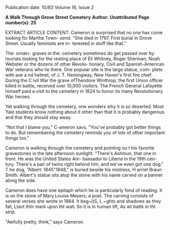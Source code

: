 Publication date: 10/83
Volume 16, Issue 2

**A Walk Through Grove Street Cemetery**
**Author: Unattributed**
**Page number(s): 25**

EXTRACT ARTICLE CONTENT:
Cameron is surprised that no one 
has come looking for Martha Town-
send. "She died in 1797. First burial in 
Grove Street. Usually feminists are in-
terested in stuff like that." 

The· ornat<· graves in the: cemetery 
sometimes do get passed over by 
tourists looking for the resting place of 
Eli Whitney, Roger Sherman, Noah 
Webster or the dozens of other Revolu-
tionary, Civil and Spanish-American 
War veterans who lie there. One 
popular site is the large statue, com-
plete with axe a nd helmet, of J. T. 
Hemingway, New Haven's first fire 
chief. During the C ivil War the grave 
ofTheodore Winthrop, the first Union 
officer killed in battle, received over 
10,000 visitors. The French General 
Lafayette himself paid a visit to the 
cemetery in 1824 to honor its many 
Revolutionary War heroes. 

Yet walking through the cemetery, 
one wonders why it is so deserted. 
Most Yale students know nothing 
about it other than that it is probably 
dangerous and that they should stay 
away. 

"Not 
that 
I 
blame 
you," 
C-ameron savs. "You've probably got 
better things to do. But remembering 
the cemetery reminds you of lots of 
other important things too." 

Cameron is walking through the 
cemetery and pointing ou t his favorite 
gravestones 
in 
the late afternoon 
sunlight. "There's Ashmun, that one in 
front. He was the United States Am-
bassador to Liberia in the 19th cen-
tury. There's a pair of twins right 
behind him, and we've even got one 
dog." T he dog, "Albert: 1845"1848," is 
buried beside his mistress, H arriet 
Braun Smith. Albert's statue sits atop 
the stone with his name carved on a 
banner along the side. 

Cameron does have one epitaph 
which 
he is 
particularly fond of 
reading. It is on the stone of Mary 
Louise Meyers, a poet. The carving 
consists of several verses she wrote in 
1884. It beg~l)S, 
L ~ghts and shadows as they fall, 
Ltavt thtir mark upon tht wall. 
So it is in human lift, 
As wt battk in tht strijt. 

"Awfully 
pretty, 
think," says 
Cameron.
